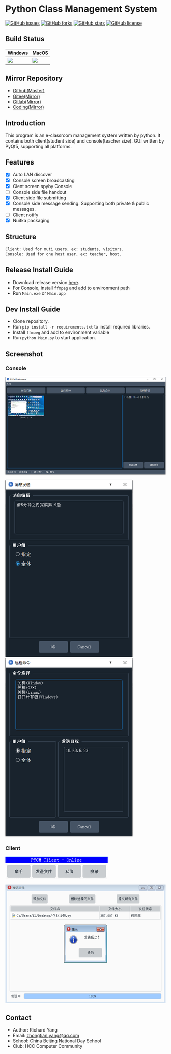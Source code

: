 # Python Class Management System
[![GitHub issues](https://img.shields.io/github/issues/yangzhongtian001/PYCM)](https://github.com/yangzhongtian001/PYCM/issues) [![GitHub forks](https://img.shields.io/github/forks/yangzhongtian001/PYCM)](https://github.com/yangzhongtian001/PYCM/network) [![GitHub stars](https://img.shields.io/github/stars/yangzhongtian001/PYCM)](https://github.com/yangzhongtian001/PYCM/stargazers) [![GitHub license](https://img.shields.io/github/license/yangzhongtian001/PYCM)](https://github.com/yangzhongtian001/PYCM)

## Build Status
|  Windows | MacOS |
|  ----    | ----  |
|  ![](https://github.com/yangzhongtian001/PYCM/actions/workflows/build-windows.yml/badge.svg)  | ![](https://github.com/yangzhongtian001/PYCM/actions/workflows/build-mac.yml/badge.svg) |

## Mirror Repository
* [Github(Master)](https://github.com/yangzhongtian001/PYCM)
* [Gitee(Mirror)](https://gitee.com/yangzhongtian/PYCM)
* [Gitlab(Mirror)](https://gitlab.com/yangzhongtian/PYCM)
* [Coding(Mirror)](https://yangzhongtian.coding.net/public/PYCM/PYCM/git/files)

## Introduction
This program is an e-classroom management system written by python. It contains both client(student side) and console(teacher size). GUI written by PyQt5, supporting all platforms.

## Features
* [x] Auto LAN discover
* [x] Console screen broadcasting
* [x] Cient screen spyby Console
* [ ] Console side file handout
* [x] Client side file submitting
* [x] Console side message sending. Supporting both private & public messages.
* [ ] Client notify
* [x] Nuitka packaging

## Structure
```
Client: Used for muti users, ex: students, visitors.
Console: Used for one host user, ex: teacher, host.
```

## Release Install Guide
* Download release version [here](https://github.com/yangzhongtian001/PYCM/releases).
* For Console, install `ffmpeg` and add to environment path
* Run `Main.exe` or `Main.app`

## Dev Install Guide
* Clone repository.
* Run `pip install -r requirements.txt` to install required libraries.
* Install `ffmpeg` and add to environment variable
* Run `python Main.py` to start application.

## Screenshot

### Console
![Dashboard](ScreenShot/Console/Dashboard.png)

![MessageSend](ScreenShot/Console/MessageSend.png) ![RemoteCommand](ScreenShot/Console/RemoteCommand.png)

### Client
![Main](ScreenShot/Client/Main.png)

![FileTransfer](ScreenShot/Client/FileTransfer.png)

## Contact
* Author: Richard Yang
* Email: zhongtian.yang@qq.com
* School: China Beijing National Day School
* Club: HCC Computer Community